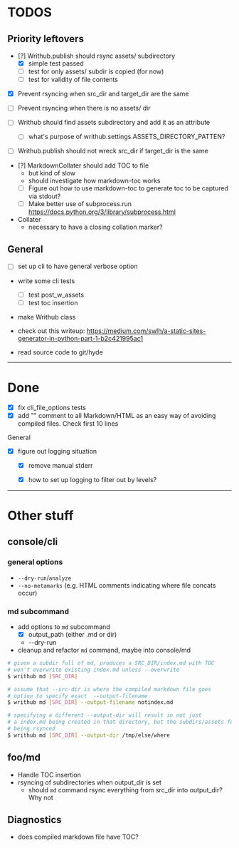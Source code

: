 # TODOS

## Priority leftovers

- [?] Writhub.publish should rsync assets/ subdirectory
    - [x] simple test passed
    - [ ] test for only assets/ subdir is copied (for now)
    - [ ] test for validity of file contents
- [x] Prevent rsyncing when src_dir and target_dir are the same
- [ ] Prevent rsyncing when there is no assets/ dir
- [ ] Writhub should find assets subdirectory and add it as an attribute
    - [ ] what's purpose of writhub.settings.ASSETS_DIRECTORY_PATTEN?
- [ ] Writhub.publish should not wreck src_dir if target_dir is the same


- [?] MarkdownCollater should add TOC to file
    - but kind of slow
    - should investigate how markdown-toc works
    - [ ] Figure out how to use markdown-toc to generate toc to be captured via stdout?
    - [ ] Make better use of subprocess.run https://docs.python.org/3/library/subprocess.html

- Collater
    - necessary to have a closing collation marker?

## General

- [ ] set up cli to have general verbose option



- write some cli tests
    - [ ] test post_w_assets
    - [ ] test toc insertion

- make Writhub class 

- check out this writeup: https://medium.com/swlh/a-static-sites-generator-in-python-part-1-b2c421995ac1
- read source code to git/hyde


--------------------

# Done

- [X] fix cli_file_options tests
- [X] add "<!----collated-by-writhub--- -->" comment to all Markdown/HTML as an easy way of avoiding compiled files. Check first 10 lines

General
- [X] figure out logging situation
    - [X] remove manual stderr
    - [X] how to set up logging to filter out by levels?


---------------------


# Other stuff

## console/cli

### general options

- `--dry-run`/`analyze`
- `--no-metamarks` (e.g. HTML comments indicating where file concats occur)

### md subcommand

- add options to `md` subcommand
    - [x] output_path (either .md or dir)
    - --dry-run
- cleanup and refactor `md` command, maybe into console/md


```sh
# given a subdir full of md, produces a SRC_DIR/index.md with TOC
# won't overwrite existing index.md unless --overwrite
$ writhub md [SRC_DIR]

# assume that --src-dir is where the compiled markdown file goes
# option to specify exact  --output-filename
$ writhub md [SRC_DIR] --output-filename notindex.md

# specifying a different --output-dir will result in not just
# a index.md being created in that directory, but the subdirs/assets folder
# being rsynced
$ writhub md [SRC_DIR] --output-dir /tmp/else/where
```



## foo/md

- Handle TOC insertion
- rsyncing of subdirectories when output_dir is set
    - should `md` command rsync everything from src_dir into output_dir? Why not




## Diagnostics

- does compiled markdown file have TOC?
